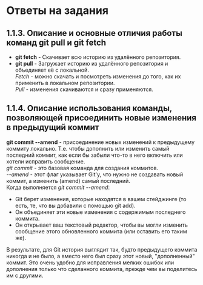 # Ответы на задания
## 1.1.3. Описание и основные отличия работы команд git pull и git fetch
* **git fetch** - Скачивает всю историю из удалённого репозитория.
* **git pull** - Загружает историю из удалённого репозитория и объединяет её с локальной.  
*Fetch* - можно скачать и посмотреть изменения до того, как их применить в локальном репозитории.  
*Pull* - изменения скачиваются и сразу применяются.

## 1.1.4. Описание использования команды, позволяющей присоединить новые изменения в предыдущий коммит  
**git commit --amend** - присоединение новых изменений к предыдущему коммиту локально. Т.е. чтобы дополнить или изменить самый последний коммит, как если бы забыли что-то в него включить или хотели исправить сообщение.  
*git commit* - это базовая команда для создания коммитов.  
*--amend* - этот флаг указывает Git'у, что нужно не создавать новый коммит, а изменить (amend) самый последний.  
Когда выполняется *git commit --amend*:  
* Git берет изменения, которые находятся в вашем стейджинге (то есть, те, что вы добавили с помощью git add).  
* Он объединяет эти новые изменения с содержимым последнего коммита.  
* Он открывает ваш текстовый редактор, чтобы вы могли изменить сообщение этого обновленного коммита (или оставить его таким же).
  
В результате, для Git история выглядит так, будто предыдущего коммита никогда и не было, а вместо него был сразу этот новый, "дополненный" коммит. Это очень удобно для исправления мелких ошибок или дополнения только что сделанного коммита, прежде чем вы поделитесь им с другими.
